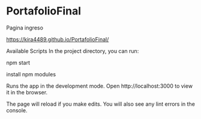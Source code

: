 # PortafolioFinal

Pagina ingreso

https://kira4489.github.io/PortafolioFinal/

Available Scripts
In the project directory, you can run:

npm start 

install npm modules

Runs the app in the development mode.
Open http://localhost:3000 to view it in the browser.

The page will reload if you make edits.
You will also see any lint errors in the console.
